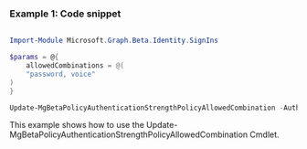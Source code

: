 ### Example 1: Code snippet

```powershell

Import-Module Microsoft.Graph.Beta.Identity.SignIns

$params = @{
	allowedCombinations = @(
	"password, voice"
)
}

Update-MgBetaPolicyAuthenticationStrengthPolicyAllowedCombination -AuthenticationStrengthPolicyId $authenticationStrengthPolicyId -BodyParameter $params

```
This example shows how to use the Update-MgBetaPolicyAuthenticationStrengthPolicyAllowedCombination Cmdlet.

